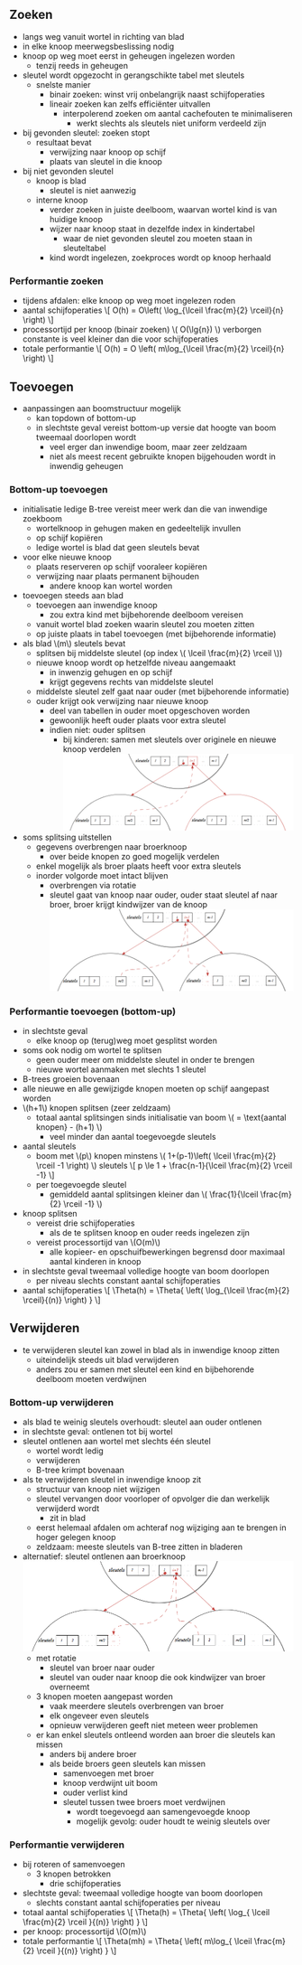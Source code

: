 ## Zoeken

* langs weg vanuit wortel in richting van blad
* in elke knoop meerwegsbeslissing nodig
* knoop op weg moet eerst in geheugen ingelezen worden
    * tenzij reeds in geheugen
* sleutel wordt opgezocht in gerangschikte tabel met sleutels
    * snelste manier
        * binair zoeken: winst vrij onbelangrijk naast schijfoperaties
        * lineair zoeken kan zelfs efficiënter uitvallen
            * interpolerend zoeken om aantal cachefouten te minimaliseren
                * werkt slechts als sleutels niet uniform verdeeld zijn
* bij gevonden sleutel: zoeken stopt
    * resultaat bevat 
        * verwijzing naar knoop op schijf
        * plaats van sleutel in die knoop
* bij niet gevonden sleutel
    * knoop is blad
        * sleutel is niet aanwezig
    * interne knoop
        * verder zoeken in juiste deelboom, waarvan wortel kind is van huidige knoop
        * wijzer naar knoop staat in dezelfde index in kindertabel 
            * waar de niet gevonden sleutel zou moeten staan in sleuteltabel
        * kind wordt ingelezen, zoekproces wordt op knoop herhaald

### Performantie zoeken

* tijdens afdalen: elke knoop op weg moet ingelezen roden
* aantal schijfoperaties
  \\[
    O(h) = O\left( \log_{\lceil \frac{m}{2} \rceil}{n} \right)
  \\]
* processortijd per knoop (binair zoeken) 
  \\( O(\lg{n}) \\)
  verborgen constante is veel kleiner dan die voor schijfoperaties
* totale performantie
  \\[
    O(h) = O \left( m\log_{\lceil \frac{m}{2} \rceil}{n} \right)
  \\]

## Toevoegen

* aanpassingen aan boomstructuur mogelijk
    * kan topdown of bottom-up
    * in slechtste geval vereist bottom-up versie dat hoogte van boom tweemaal doorlopen wordt
        * veel erger dan inwendige boom, maar zeer zeldzaam
        * niet als meest recent gebruikte knopen bijgehouden wordt in inwendig geheugen

### Bottom-up toevoegen

* initialisatie ledige B-tree vereist meer werk dan die van inwendige zoekboom
    * wortelknoop in gehugen maken en gedeeltelijk invullen
    * op schijf kopiëren
    * ledige wortel is blad dat geen sleutels bevat
* voor elke nieuwe knoop
    * plaats reserveren op schijf vooraleer kopiëren
    * verwijzing naar plaats permanent bijhouden
        * andere knoop kan wortel worden
* toevoegen steeds aan blad
    * toevoegen aan inwendige knoop
        * zou extra kind met bijbehorende deelboom vereisen
    * vanuit wortel blad zoeken waarin sleutel zou moeten zitten
    * op juiste plaats in tabel toevoegen (met bijbehorende informatie)
* als blad \\(m\\) sleutels bevat
    * splitsen bij middelste sleutel (op index \\( \lceil \frac{m}{2} \rceil \\))
    * nieuwe knoop wordt op hetzelfde niveau aangemaakt
        * in inwenzig gehugen en op schijf
        * krijgt gegevens rechts van middelste sleutel
    * middelste sleutel zelf gaat naar ouder (met bijbehorende informatie)
    * ouder krijgt ook verwijzing naar nieuwe knoop
        * deel van tabellen in ouder moet opgeschoven worden
        * gewoonlijk heeft ouder plaats voor extra sleutel
        * indien niet: ouder splitsen
            * bij kinderen: samen met sleutels over originele en nieuwe knoop verdelen
    ![](/assets/btree_bu_add_nieuweknoop.png)
* soms splitsing uitstellen
    * gegevens overbrengen naar broerknoop
        * over beide knopen zo goed mogelijk verdelen
    * enkel mogelijk als broer plaats heeft voor extra sleutels
    * inorder volgorde moet intact blijven
        * overbrengen via rotatie
        * sleutel gaat van knoop naar ouder, ouder staat sleutel af naar broer, broer krijgt kindwijzer van de knoop
    ![](/assets/btree_bu_add_broerknoop.png)

### Performantie toevoegen (bottom-up)

* in slechtste geval
    * elke knoop op (terug)weg moet gesplitst worden
* soms ook nodig om wortel te splitsen
    * geen ouder meer om middelste sleutel in onder te brengen
    * nieuwe wortel aanmaken met slechts 1 sleutel
* B-trees groeien bovenaan
* alle nieuwe en alle gewijzigde knopen moeten op schijf aangepast worden
* \\(h+1\\) knopen splitsen (zeer zeldzaam)
    * totaal aantal splitsingen sinds initialisatie van boom
      \\( = \text{aantal knopen} - (h+1) \\)
        * veel minder dan aantal toegevoegde sleutels
* aantal sleutels
    * boom met \\(p\\) knopen
      minstens \\( 1+(p-1)\left( \lceil \frac{m}{2} \rceil -1 \right) \\) sleutels
      \\[ p \le  1 + \frac{n-1}{\lceil \frac{m}{2} \rceil -1} \\]
    * per toegevoegde sleutel
        * gemiddeld aantal splitsingen kleiner dan \\( \frac{1}{\lceil \frac{m}{2} \rceil -1} \\)
* knoop splitsen
    * vereist drie schijfoperaties
        * als de te splitsen knoop en ouder reeds ingelezen zijn
    * vereist processortijd van \\(O(m)\\)
        * alle kopieer- en opschuifbewerkingen begrensd door maximaal aantal kinderen in knoop
* in slechtste geval tweemaal volledige hoogte van boom doorlopen
    * per niveau slechts constant aantal schijfoperaties
* aantal schijfoperaties
  \\[
    \Theta(h) = \Theta{ \left( \log_{\lceil \frac{m}{2} \rceil}{(n)} \right) }
  \\]

## Verwijderen

* te verwijderen sleutel kan zowel in blad als in inwendige knoop zitten
    * uiteindelijk steeds uit blad verwijderen
    * anders zou er samen met sleutel een kind en bijbehorende deelboom moeten verdwijnen

### Bottom-up verwijderen

* als blad te weinig sleutels overhoudt: sleutel aan ouder ontlenen
* in slechtste geval: ontlenen tot bij wortel
* sleutel ontlenen aan wortel met slechts één sleutel
    * wortel wordt ledig
    * verwijderen
    * B-tree krimpt bovenaan
* als te verwijderen sleutel in inwendige knoop zit
    * structuur van knoop niet wijzigen
    * sleutel vervangen door voorloper of opvolger die dan werkelijk verwijderd wordt
        * zit in blad
    * eerst helemaal afdalen om achteraf nog wijziging aan te brengen in hoger gelegen knoop
    * zeldzaam: meeste sleutels van B-tree zitten in bladeren
* alternatief: sleutel ontlenen aan broerknoop
    ![](/assets/btree_del_broerknoop.png)
    * met rotatie
        * sleutel van broer naar ouder
        * sleutel van ouder naar knoop die ook kindwijzer van broer overneemt
    * 3 knopen moeten aangepast worden
        * vaak meerdere sleutels overbrengen van broer
        * elk ongeveer even sleutels
        * opnieuw verwijderen geeft niet meteen weer problemen
    * er kan enkel sleutels ontleend worden aan broer die sleutels kan missen
        * anders bij andere broer
        * als beide broers geen sleutels kan missen
            * samenvoegen met broer
            * knoop verdwijnt uit boom
            * ouder verlist kind
            * sleutel tussen twee broers moet verdwijnen
                * wordt toegevoegd aan samengevoegde knoop
                * mogelijk gevolg: ouder houdt te weinig sleutels over

### Performantie verwijderen

* bij roteren of samenvoegen
    * 3 knopen betrokken
        * drie schijfoperaties
* slechtste geval: tweemaal volledige hoogte van boom doorlopen
    * slechts constant aantal schijfoperaties per niveau
* totaal aantal schijfoperaties
  \\[
    \Theta(h) = \Theta{ \left( \log_{ \lceil \frac{m}{2} \rceil }{(n)} \right) }
  \\]
* per knoop: processortijd \\(O(m)\\)
* totale performantie
  \\[
    \Theta(mh) = \Theta{ \left( m\log_{ \lceil \frac{m}{2} \rceil }{(n)} \right) }
  \\]
